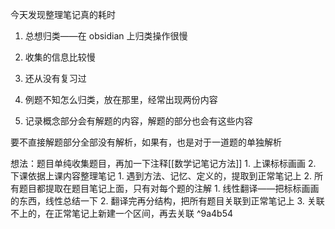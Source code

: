 今天发现整理笔记真的耗时
1. 总想归类——在 obsidian 上归类操作很慢
2. 收集的信息比较慢
3. 还从没有复习过
4. 例题不知怎么归类，放在那里，经常出现两份内容

1. 记录概念部分会有解题的内容，解题的部分也会有这些内容

要不直接解题部分全部没有解析，如果有，也是对于一道题的单独解析

想法：题目单纯收集题目，再加一下注释[[数学记笔记方法]] 
	1. 上课标标画画
	2. 下课依据上课内容整理笔记
		1. 遇到方法、记忆、定义的，提取到正常笔记上
		2. 所有题目都提取在题目笔记上面，只有对每个题的注解
			1. 线性翻译——把标标画画的东西，线性总结一下
			2. 翻译完再分结构，把所有题目关联到正常笔记上
			3. 关联不上的，在正常笔记上新建一个区间，再去关联
^9a4b54
